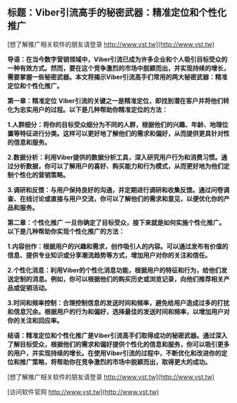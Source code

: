 ## **标题：Viber引流高手的秘密武器：精准定位和个性化推广**

[想了解推广相关软件的朋友请登录 http://www.vst.tw](http://www.vst.tw)

**导语：在当今数字营销领域中，Viber引流已成为许多企业和个人吸引目标受众的一种有效方式。然而，要在这个竞争激烈的市场中脱颖而出，并实现持续的增长，需要掌握一些秘密武器。本文将揭示Viber引流高手们常用的两大秘密武器：精准定位和个性化推广。**

**第一章：精准定位**
**Viber引流的关键之一是精准定位，即找到潜在客户并将他们转化为忠实用户的过程。以下是几种帮助你精准定位的方法：**

**1.人群细分：将你的目标受众细分为不同的人群，根据他们的兴趣、年龄、地理位置等特征进行分类。这样可以更好地了解他们的需求和偏好，从而提供更具针对性的信息和服务。**

**2.数据分析：利用Viber提供的数据分析工具，深入研究用户行为和消费习惯。通过分析数据，你可以了解用户的喜好、购买能力和行为模式，从而更好地为他们定制个性化的营销策略。**

**3.调研和反馈：与用户保持良好的沟通，并定期进行调研和收集反馈。通过问卷调查、在线讨论或直接与用户交流，你可以了解他们的需求和意见，以便优化你的产品和服务。**

**第二章：个性化推广**
**一旦你确定了目标受众，接下来就是如何实施个性化推广。以下是几种帮助你实现个性化推广的方法：**

**1.内容创作：根据用户的兴趣和需求，创作吸引人的内容。可以通过发布有价值的信息、提供专业知识或分享潮流趋势等方式，增加用户对你的关注和信任。**

**2.个性化消息：利用Viber的个性化消息功能，根据用户的特征和行为，给他们发送定制的消息。例如，你可以根据他们的购买历史或浏览记录，向他们推荐相关产品或促销活动。**

**3.时间和频率控制：合理控制信息的发送时间和频率，避免给用户造成过多的打扰和信息冗余。根据用户的行为和偏好，选择最佳的发送时间和频率，以增加用户对你的关注和回应率。**

**结语：精准定位和个性化推广是Viber引流高手们取得成功的秘密武器。通过深入了解目标受众，根据他们的需求和偏好提供个性化的信息和服务，你可以吸引更多的用户，并实现持续的增长。在使用Viber引流的过程中，不断优化和改进你的定位和推广策略，将帮助你在竞争激烈的市场中脱颖而出，取得更大的成功。**

[想了解推广相关软件的朋友请登录 http://www.vst.tw](http://www.vst.tw)


[访问软件官网 http://www.vst.tw](http://www.vst.tw)
